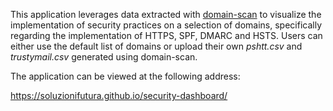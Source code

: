 This application leverages data extracted with [domain-scan](https://github.com/18F/domain-scan) to visualize the implementation of security practices on a selection of domains, specifically regarding the implementation of HTTPS, SPF, DMARC and HSTS.
Users can either use the default list of domains or upload their own *pshtt.csv* and *trustymail.csv* generated using domain-scan.

The application can be viewed at the following address:

https://soluzionifutura.github.io/security-dashboard/
